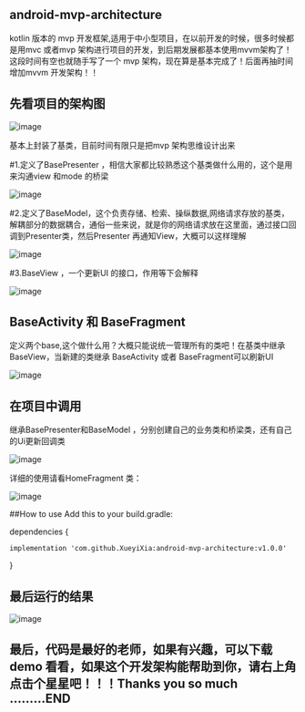 ## android-mvp-architecture

kotlin 版本的 mvp 开发框架,适用于中小型项目，在以前开发的时候，很多时候都是用mvc 或者mvp 架构进行项目的开发，到后期发展都基本使用mvvm架构了！这段时间有空也就随手写了一个 mvp 架构，现在算是基本完成了！后面再抽时间增加mvvm 开发架构！！

## 先看项目的架构图
![image](https://user-images.githubusercontent.com/25949241/206661466-06902a35-bbe4-4869-976b-9f3a4eec024c.png)

基本上封装了基类，目前时间有限只是把mvp 架构思维设计出来

#1.定义了BasePresenter ，相信大家都比较熟悉这个基类做什么用的，这个是用来沟通view 和mode 的桥梁

![image](https://user-images.githubusercontent.com/25949241/206661870-04152818-e7ba-48f5-b37d-b53d6515375d.png)



#2.定义了BaseModel，这个负责存储、检索、操纵数据,网络请求存放的基类，解耦部分的数据耦合，通俗一些来说，就是你的网络请求放在这里面，通过接口回调到Presenter类，然后Presenter 再通知View，大概可以这样理解

![image](https://user-images.githubusercontent.com/25949241/206662878-1bd91984-a585-4c97-bc18-3c579a092a62.png)

#3.BaseView ，一个更新UI 的接口，作用等下会解释

![image](https://user-images.githubusercontent.com/25949241/206663089-a7086e90-e80c-497a-a0a5-b260ebde8c5f.png)


## BaseActivity 和 BaseFragment

定义两个base,这个做什么用？大概只能说统一管理所有的类吧！在基类中继承BaseView，当新建的类继承 BaseActivity 或者 BaseFragment可以刷新UI

![image](https://user-images.githubusercontent.com/25949241/206663993-d22fdfbf-ea51-41d6-ba50-a187be145252.png)


## 在项目中调用
继承BasePresenter和BaseModel ，分别创建自己的业务类和桥梁类，还有自己的Ui更新回调类

![image](https://user-images.githubusercontent.com/25949241/206664839-6daf953a-1271-4fc2-8812-a1a0e295e3cc.png)

详细的使用请看HomeFragment 类：

![image](https://user-images.githubusercontent.com/25949241/206665007-2d72ed35-e90a-48b6-9b73-e265311a3de5.png)


##How to use Add this to your build.gradle:

dependencies {

	implementation 'com.github.XueyiXia:android-mvp-architecture:v1.0.0' 
}

## 最后运行的结果

![image](https://user-images.githubusercontent.com/25949241/206670090-997d05af-618c-4535-9760-1816e9e2efb5.png)



## 最后，代码是最好的老师，如果有兴趣，可以下载demo 看看，如果这个开发架构能帮助到你，请右上角点击个星星吧！！！Thanks you so much .........END







